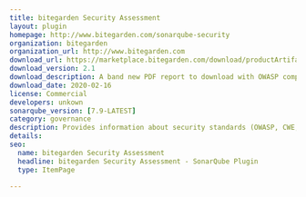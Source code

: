 ```yaml
---
title: bitegarden Security Assessment
layout: plugin
homepage: http://www.bitegarden.com/sonarqube-security
organization: bitegarden
organization_url: http://www.bitegarden.com
download_url: https://marketplace.bitegarden.com/download/productArtifact?productName=bitegarden-sonarqube-security&productVersion=2.1&productFileExt=jar&customerEmail=sonarplugins@gmail.com&customerName=sonarqube&customerSurnames=marketplace&customerCompany=bitegarden
download_version: 2.1
download_description: A band new PDF report to download with OWASP compliance
download_date: 2020-02-16
license: Commercial
developers: unkown
sonarqube_version: [7.9-LATEST]
category: governance
description: Provides information about security standards (OWASP, CWE, etc.) including risk factor and security vulnerabilities and categories
details: 
seo: 
  name: bitegarden Security Assessment
  headline: bitegarden Security Assessment - SonarQube Plugin
  type: ItemPage

---
```

